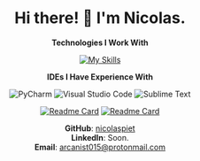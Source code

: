 <div align="center">

<h1>Hi there! 👋 I'm Nicolas.</h1>

**Technologies I Work With**

<p align="center">
  
  [![My Skills](https://skillicons.dev/icons?i=js,ts,python,mongodb,expressjs,react,nodejs,html,css,bootstrap,git&theme=dark)](https://github.com/nicolaspiet)
  
</p>

**IDEs I Have Experience With**

![PyCharm](https://img.shields.io/badge/PyCharm-000000?style=for-the-badge&logo=pycharm&logoColor=white)
![Visual Studio Code](https://img.shields.io/badge/Visual_Studio_Code-007ACC?style=for-the-badge&logo=visual-studio-code&logoColor=white)
![Sublime Text](https://img.shields.io/badge/Sublime_Text-FF9800?style=for-the-badge&logo=sublime-text&logoColor=white)


  [![Readme Card](https://github-readme-stats.vercel.app/api/pin/?username=nicolaspiet&repo=jklm-word-bot&theme=apprentice)](https://github.com/nicolaspiet/jklm-word-bot)
  [![Readme Card](https://github-readme-stats.vercel.app/api/pin/?username=nicolaspiet&repo=makemedoit&theme=apprentice)](https://github.com/nicolaspiet/makemedoit)


**GitHub**: [nicolaspiet](https://github.com/nicolaspiet)<br>
**LinkedIn**: Soon.<br>
**Email**: arcanist015@protonmail.com

</div>
